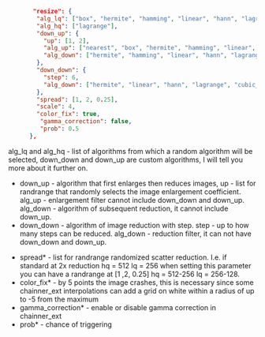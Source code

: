 ```json
       "resize": {
        "alg_lq": ["box", "hermite", "hamming", "linear", "hann", "lagrange", "cubic_catrom", "cubic_mitchell", "cubic_bspline", "lanczos", "gauss", "down_up","down_down"],
        "alg_hq": ["lagrange"],
        "down_up": {
          "up": [1, 2],
          "alg_up": ["nearest", "box", "hermite", "hamming", "linear", "hann", "lagrange", "cubic_catrom", "cubic_mitchell", "cubic_bspline", "lanczos", "gauss"],
          "alg_down": ["hermite", "hamming", "linear", "hann", "lagrange", "cubic_catrom", "cubic_mitchell", "cubic_bspline", "lanczos", "gauss","down_down"]
        },
        "down_down": {
          "step": 6,
          "alg_down": ["hermite", "linear", "hann", "lagrange", "cubic_catrom", "cubic_mitchell", "cubic_bspline"]
        },
        "spread": [1, 2, 0.25],
        "scale": 4,
        "color_fix": true,
         "gamma_correction": false,
         "prob": 0.5
      },

```
alg_lq and alg_hq - list of algorithms from which a random algorithm will be selected, down_down and down_up are custom algorithms, I will tell you more about it further on.
* down_up - algorithm that first enlarges then reduces images, up - list for randrange that randomly selects the image enlargement coefficient. alg_up - enlargement filter cannot include down_down and down_up. alg_down - algorithm of subsequent reduction, it cannot include down_up.  
* down_down - algorithm of image reduction with step. step - up to how many steps can be reduced. alg_down - reduction filter, it can not have down_down and down_up.

- spread* - list for randrange randomized scatter reduction. I.e. if standard at 2x reduction hq = 512 lq = 256 when setting this parameter you can have a randrange at [1 ,2, 0.25] hq = 512-256 lq = 256-128.
- color_fix* - by 5 points the image crashes, this is necessary since some chainner_ext interpolations can add a grid on white within a radius of up to -5 from the maximum
- gamma_correction* - enable or disable gamma correction in chainner_ext
- prob* - chance of triggering

